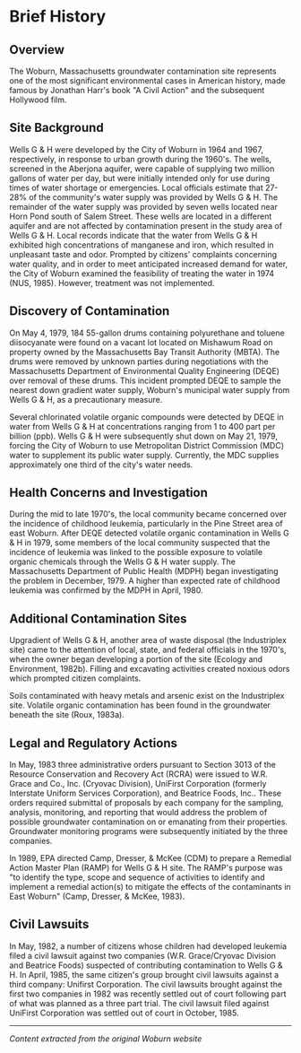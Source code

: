 # Brief History

## Overview

The Woburn, Massachusetts groundwater contamination site represents one of the most significant environmental cases in American history, made famous by Jonathan Harr's book "A Civil Action" and the subsequent Hollywood film.

## Site Background

Wells G & H were developed by the City of Woburn in 1964 and 1967, respectively, in response to urban growth during the 1960's. The wells, screened in the Aberjona aquifer, were capable of supplying two million gallons of water per day, but were initially intended only for use during times of water shortage or emergencies. Local officials estimate that 27-28% of the community's water supply was provided by Wells G & H. The remainder of the water supply was provided by seven wells located near Horn Pond south of Salem Street. These wells are located in a different aquifer and are not affected by contamination present in the study area of Wells G & H. Local records indicate that the water from Wells G & H exhibited high concentrations of manganese and iron, which resulted in unpleasant taste and odor. Prompted by citizens' complaints concerning water quality, and in order to meet anticipated increased demand for water, the City of Woburn examined the feasibility of treating the water in 1974 (NUS, 1985). However, treatment was not implemented.

## Discovery of Contamination

On May 4, 1979, 184 55-gallon drums containing polyurethane and toluene diisocyanate were found on a vacant lot located on Mishawum Road on property owned by the Massachusetts Bay Transit Authority (MBTA). The drums were removed by unknown parties during negotiations with the Massachusetts Department of Environmental Quality Engineering (DEQE) over removal of these drums. This incident prompted DEQE to sample the nearest down gradient water supply, Woburn's municipal water supply from Wells G & H, as a precautionary measure.

Several chlorinated volatile organic compounds were detected by DEQE in water from Wells G & H at concentrations ranging from 1 to 400 part per billion (ppb). Wells G & H were subsequently shut down on May 21, 1979, forcing the City of Woburn to use Metropolitan District Commission (MDC) water to supplement its public water supply. Currently, the MDC supplies approximately one third of the city's water needs.

## Health Concerns and Investigation

During the mid to late 1970's, the local community became concerned over the incidence of childhood leukemia, particularly in the Pine Street area of east Woburn. After DEQE detected volatile organic contamination in Wells G & H in 1979, some members of the local community suspected that the incidence of leukemia was linked to the possible exposure to volatile organic chemicals through the Wells G & H water supply. The Massachusetts Department of Public Health (MDPH) began investigating the problem in December, 1979. A higher than expected rate of childhood leukemia was confirmed by the MDPH in April, 1980.

## Additional Contamination Sites

Upgradient of Wells G & H, another area of waste disposal (the Industriplex site) came to the attention of local, state, and federal officials in the 1970's, when the owner began developing a portion of the site (Ecology and Environment, 1982b). Filling and excavating activities created noxious odors which prompted citizen complaints.

Soils contaminated with heavy metals and arsenic exist on the Industriplex site. Volatile organic contamination has been found in the groundwater beneath the site (Roux, 1983a).

## Legal and Regulatory Actions

In May, 1983 three administrative orders pursuant to Section 3013 of the Resource Conservation and Recovery Act (RCRA) were issued to W.R. Grace and Co., Inc. (Cryovac Division), UniFirst Corporation (formerly Interstate Uniform Services Corporation), and Beatrice Foods, Inc.. These orders required submittal of proposals by each company for the sampling, analysis, monitoring, and reporting that would address the problem of possible groundwater contamination on or emanating from their properties. Groundwater monitoring programs were subsequently initiated by the three companies.

In 1989, EPA directed Camp, Dresser, & McKee (CDM) to prepare a Remedial Action Master Plan (RAMP) for Wells G & H site. The RAMP's purpose was "to identify the type, scope and sequence of activities to identify and implement a remedial action(s) to mitigate the effects of the contaminants in East Woburn" (Camp, Dresser, & McKee, 1983).

## Civil Lawsuits

In May, 1982, a number of citizens whose children had developed leukemia filed a civil lawsuit against two companies (W.R. Grace/Cryovac Division and Beatrice Foods) suspected of contributing contamination to Wells G & H. In April, 1985, the same citizen's group brought civil lawsuits against a third company: Unifirst Corporation. The civil lawsuits brought against the first two companies in 1982 was recently settled out of court following part of what was planned as a three part trial. The civil lawsuit filed against UniFirst Corporation was settled out of court in October, 1985.

---

*Content extracted from the original Woburn website* 
